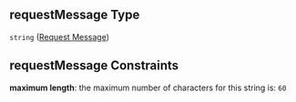 ## requestMessage Type

`string` ([Request Message](btpsa-usecase-properties-services-items-allof-1-then-allof-91-then-allof-1-then-properties-parameters-properties-request-message.md))

## requestMessage Constraints

**maximum length**: the maximum number of characters for this string is: `60`
